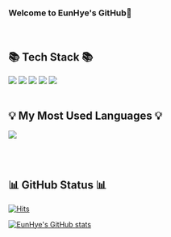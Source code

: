 <div align="left">

<h3> Welcome to EunHye's GitHub👏</h3>

<br />

## 📚 Tech Stack 📚

<img src="https://img.shields.io/badge/HTML5-E34F26?style=for-the-badge&logo=HTML5&logoColor=white">
<img src="https://img.shields.io/badge/css3-1572B6?style=for-the-badge&logo=css3&logoColor=white">
<img src="https://img.shields.io/badge/Javascript-F7DF1E?style=for-the-badge&logo=javascript&logoColor=white">
<img src="https://img.shields.io/badge/React-61DAFB?style=for-the-badge&logo=react&logoColor=white">
<img src="https://img.shields.io/badge/Typescript-3178C6?style=for-the-badge&logo=typescript&logoColor=white">

<br />
<br />

## 💡 My Most Used Languages 💡

<p>
  <a href="https://github.com/AkoIsCat">
    <img align="center" src="https://github-readme-stats.vercel.app/api/top-langs/?username=AkoIsCat&layout=compact&show_icons=true&show_owner=$true&hide_title=true&theme=nord" />
  </a>
</p>
<br />
<br />
<div>

## 📊 GitHub Status 📊

[![Hits](https://hits.seeyoufarm.com/api/count/incr/badge.svg?url=https%3A%2F%2Fgithub.com%2FAkoIsCat&count_bg=%23F34A8E&title_bg=%23555555&icon=github.svg&icon_color=%23E7E7E7&title=GITHUB&edge_flat=false)](https://hits.seeyoufarm.com)
  
  </div>
  <div>
    
[![EunHye's GitHub stats](https://github-readme-stats.vercel.app/api?username=AkoIsCat&show_icons=true&theme=radical)](https://github.com/AkoIsCat/github-readme-stats)

</div>
